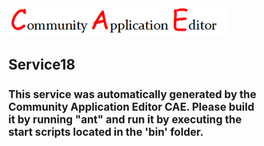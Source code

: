 ![CAE](https://github.com/PhilCAEOrg2/microservice-105/blob/master/img/logo.png)  

Service18
===================


This service was automatically generated by the Community Application Editor CAE. Please build it by running "ant" and run it by executing the start scripts located in the 'bin' folder.
---------------

